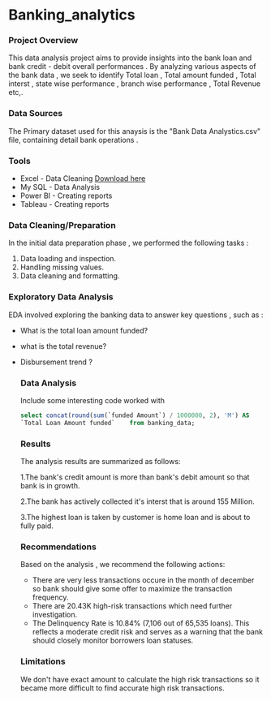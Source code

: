 # Banking_analytics

### Project Overview

This data analysis project aims to provide insights into the bank loan and bank credit - debit overall performances . By analyzing various aspects of the bank data , we seek to identify  Total loan , Total amount funded , Total interst , state wise performance , branch wise performance , Total Revenue etc,.

### Data Sources 
 The Primary dataset used for this anaysis is the "Bank Data Analystics.csv" file, containing detail bank operations .

 ### Tools

  - Excel - Data Cleaning [Download here](https://microsoft.com)
  - My SQL - Data Analysis
  - Power BI - Creating reports
  - Tableau - Creating reports

### Data Cleaning/Preparation

In the initial data preparation phase ,  we performed the following tasks :
1. Data loading and inspection.
2. Handling missing values.
3. Data cleaning and formatting.

### Exploratory Data Analysis

EDA involved exploring the banking data to answer key questions , such as :



 - What is the total loan amount funded?
 - what is the total revenue?
 - Disbursement trend ?

   ### Data Analysis

   Include some interesting code worked with

   ```sql
   select concat(round(sum(`funded Amount`) / 1000000, 2), 'M') AS
   `Total Loan Amount funded`    from banking_data;
   ```

   ### Results

   The analysis results are summarized as follows:

   1.The bank's credit amount is more than bank's debit amount so that bank is in growth.
   
   2.The bank has actively collected it's interst that is around 155 Million.
   
   3.The highest loan is taken by customer is home loan and is about to fully paid.

   ### Recommendations

   Based on the analysis , we recommend the following actions:
   - There are very less transactions occure in the month of december so bank should give some offer to maximize the transaction frequency.
   - There are 20.43K high-risk transactions which need further investigation.
   - The Delinquency Rate is 10.84% (7,106 out of 65,535 loans). This reflects a moderate credit risk and serves as a warning that the bank should closely monitor borrowers loan statuses.
  
   ### Limitations

     We don't have exact amount to calculate the high risk transactions so it became more difficult to find accurate high risk transactions.

   

  

   

   

   
